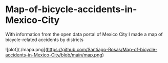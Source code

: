 # Map-of-bicycle-accidents-in-Mexico-City
 With information from the open data portal of Mexico City I made a map of bicycle-related accidents by  districts


![plot](./mapa.png](https://github.com/Santiago-Rosas/Map-of-bicycle-accidents-in-Mexico-City/blob/main/map.png)
